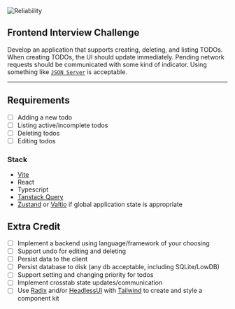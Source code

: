 ![Reliability](https://ci3.googleusercontent.com/mail-sig/AIorK4w4c_zsr75LEdCxUrJHgFgm9CEZgjlKQIGvu1eVKeIjkRZ3_B_eki8iCQEVee9WxbmB9clrqoU)

## Frontend Interview Challenge

Develop an application that supports creating, deleting, and listing TODOs. When creating TODOs, the UI should update immediately. Pending network requests should be communicated with some kind of indicator. Using something like [`JSON Server`](https://github.com/typicode/json-server) is acceptable.

---



## Requirements

- [ ] Adding a new todo
- [ ] Listing active/incomplete todos
- [ ] Deleting todos
- [ ] Editing todos

### Stack
- [Vite](https://vitejs.dev/)
- React
- Typescript
- [Tanstack Query](https://tanstack.com/query/latest)
- [Zustand](https://github.com/pmndrs/zustand) or [Valtio](https://github.com/pmndrs/valtio) if global application state is appropriate

## Extra Credit
- [ ] Implement a backend using language/framework of your choosing
- [ ] Support undo for editing and deleting
- [ ] Persist data to the client
- [ ] Persist database to disk (any db acceptable, including SQLite/LowDB)
- [ ] Support setting and changing priority for todos
- [ ] Implement crosstab state updates/communication
- [ ] Use [Radix](https://www.radix-ui.com/primitives) and/or [HeadlessUI](https://headlessui.com/) with [Tailwind](https://tailwindcss.com/) to create and style a component kit
